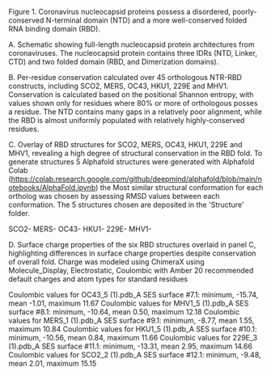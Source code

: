 Figure 1. Coronavirus nucleocapsid proteins possess a disordered, poorly-conserved N-terminal domain (NTD) and a more well-conserved folded RNA binding domain (RBD). 


A.
Schematic showing full-length nucleocapsid protein architectures from coronaviruses. The nucleocapsid protein contains three IDRs (NTD, Linker, CTD) and two folded 
domain (RBD, and Dimerization domains).





B.
Per-residue conservation calculated over 45 orthologous NTR-RBD constructs, including SCO2, MERS, OC43, HKU1, 229E and MHV1. Conservation is calculated based on the positional Shannon entropy, with values shown only for residues where 80% or more of orthologous posses a residue. The NTD contains many gaps in a relatively poor alignment, while the RBD is almost uniformly populated with relatively highly-conserved residues.




C.
Overlay of RBD structures for SCO2, MERS, OC43, HKU1, 229E and MHV1, revealing a high degree of structural conservation in the RBD fold. 
To generate structures 5 Alphafold structures were generated with Alphafold Colab (https://colab.research.google.com/github/deepmind/alphafold/blob/main/notebooks/AlphaFold.ipynb)
the Most similar structural conformation for each ortholog was chosen by assessing RMSD values between each conformation. The 5 structures chosen
are deposited in the 'Structure' folder.

SCO2-
MERS-
OC43-
HKU1-
229E-
MHV1-




D.
Surface charge properties of the six RBD structures overlaid in panel C, highlighting differences in surface charge properties despite conservation of overall fold. 
Charge was modeled using ChimeraX using Molecule_Display, Electrostatic, Coulombic with Amber 20 recommended default charges and atom types for standard residues

Coulombic values for OC43_5 (1).pdb_A SES surface #7.1: minimum, -15.74, mean -1.01, maximum 11.67
Coulombic values for MHV1_5 (1).pdb_A SES surface #8.1: minimum, -10.64, mean 0.50, maximum 12.18
Coulombic values for MERS_1 (1).pdb_A SES surface #9.1: minimum, -8.77, mean 1.55, maximum 10.84
Coulombic values for HKU1_5 (1).pdb_A SES surface #10.1: minimum, -10.56, mean 0.84, maximum 11.66
Coulombic values for 229E_3 (1).pdb_A SES surface #11.1: minimum, -13.31, mean 2.95, maximum 14.66
Coulombic values for SCO2_2 (1).pdb_A SES surface #12.1: minimum, -9.48, mean 2.01, maximum 15.15
